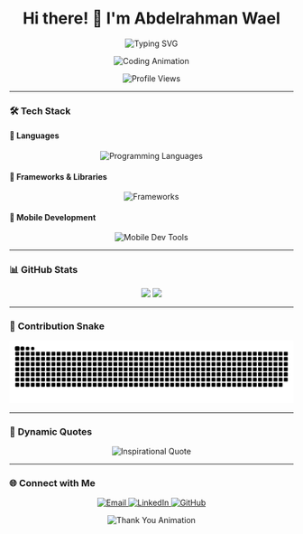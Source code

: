 <h1 align="center">Hi there! 👋 I'm Abdelrahman Wael</h1>

<p align="center">
  <img src="https://readme-typing-svg.herokuapp.com?font=Fira+Code&size=30&pause=1000&color=1DA1F2&width=700&lines=Welcome+to+my+GitHub+Profile!;Passionate+Software+Engineer;Data+Lover+%26+Problem+Solver;Lifelong+Learner+%26+Innovator;Let's+Build+Awesome+Things!" alt="Typing SVG" />
</p>

<p align="center">
  <img src="https://media.giphy.com/media/qgQUggAC3Pfv687qPC/giphy.gif" alt="Coding Animation" width="500" />
</p>

<p align="center">
  <img src="https://komarev.com/ghpvc/?username=AbdoJoker99&style=flat-square&color=blue" alt="Profile Views" />
</p>

---

### 🛠 **Tech Stack**

#### 🧠 Languages
<p align="center">
  <img src="https://skillicons.dev/icons?i=cpp,java,python,js,html,css" alt="Programming Languages" />
</p>

#### 🚀 Frameworks & Libraries
<p align="center">
  <img src="https://skillicons.dev/icons?i=react,nodejs,bootstrap,tailwind" alt="Frameworks" />
</p>

#### 📱 Mobile Development
<p align="center">
  <img src="https://skillicons.dev/icons?i=flutter,dart" alt="Mobile Dev Tools" />
</p>

---

### 📊 **GitHub Stats**
<div align="center">
  <img src="https://github-readme-stats.vercel.app/api?username=AbdoJoker99&show_icons=true&count_private=true&theme=dracula&hide_border=false" height="150" />
  <img src="https://github-readme-stats.vercel.app/api/top-langs?username=AbdoJoker99&layout=compact&langs_count=6&theme=dracula&hide_border=false" height="150" />
</div>

---


### 🐍 **Contribution Snake**
<p align="center">
  <img src="https://raw.githubusercontent.com/Platane/snk/output/github-contribution-grid-snake.svg" alt="Contribution Snake Animation" />
</p>

---

### 🌟 **Dynamic Quotes**
<p align="center">
  <img src="https://quotes-github-readme.vercel.app/api?type=horizontal&theme=radical" alt="Inspirational Quote" />
</p>

---

### 🌐 **Connect with Me**
<p align="center">
  <a href="mailto:202201074@pua.edu.eg">
    <img src="https://img.shields.io/badge/Email-D14836?style=for-the-badge&logo=gmail&logoColor=white" alt="Email" />
  </a>
  <a href="https://www.linkedin.com/in/abdelrahman-wael-42a232282/">
    <img src="https://img.shields.io/badge/LinkedIn-0077B5?style=for-the-badge&logo=linkedin&logoColor=white" alt="LinkedIn" />
  </a>
  <a href="https://github.com/AbdoJoker99?tab=repositories">
    <img src="https://img.shields.io/badge/GitHub-171515?style=for-the-badge&logo=github&logoColor=white" alt="GitHub" />
  </a>
</p>

<p align="center">
  <img src="https://readme-typing-svg.herokuapp.com?font=Fira+Code&size=22&pause=800&color=4D8FFC&center=true&vCenter=true&width=600&lines=Thank+you+for+visiting!+🌟;Feel+free+to+connect+with+me!" alt="Thank You Animation" />
</p>
